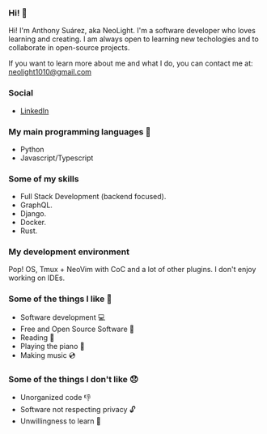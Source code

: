 ### Hi! 👋
Hi! I'm Anthony Suárez, aka NeoLight. I'm a software developer who loves learning and creating. I am always open to learning new techologies and to collaborate in open-source projects.

If you want to learn more about me and what I do, you can contact me at: <neolight1010@gmail.com>

### Social
- [LinkedIn](https://www.linkedin.com/in/neolight1010/)

### My main programming languages 🔡
- Python
- Javascript/Typescript

### Some of my skills
- Full Stack Development (backend focused).
- GraphQL.
- Django.
- Docker.
- Rust.

### My development environment
Pop! OS, Tmux + NeoVim with CoC and a lot of other plugins. I don't enjoy working on IDEs.

### Some of the things I like 💝
- Software development 💻
- Free and Open Source Software 📖
- Reading 📘
- Playing the piano 🎹
- Making music 💿

### Some of the things I don't like 😞
- Unorganized code 👎
- Software not respecting privacy 🔓
- Unwillingness to learn 🚫

<!--
**NeoLight1010/NeoLight1010** is a ✨ _special_ ✨ repository because its `README.md` (this file) appears on your GitHub profile.

Here are some ideas to get you started:

- 🔭 I’m currently working on ...
- 🌱 I’m currently learning ...
- 👯 I’m looking to collaborate on ...
- 🤔 I’m looking for help with ...
- 💬 Ask me about ...
- 📫 How to reach me: ...
- 😄 Pronouns: ...
- ⚡ Fun fact: ...
-->
